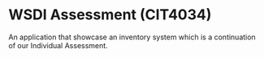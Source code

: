 # WSDI Assessment (CIT4034)
 An application that showcase an inventory system which is a continuation of our Individual Assessment.
